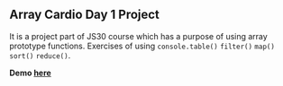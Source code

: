 ## Array Cardio Day 1 Project
It is a project part of JS30 course which has a purpose of using array prototype functions.
Exercises of using ``console.table()`` ``filter()`` ``map()`` ``sort()`` ``reduce()``.

**Demo [here](https://bilgedemirkaya.github.io/JS-30/04%20Array%20Cardio%20Day%201/index.html)**